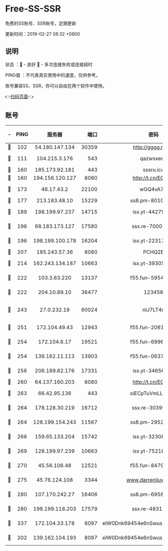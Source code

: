 # Free-SS-SSR

免费的SS账号、SSR账号，定期更新

更新时间：2019-02-27 08:32 +0800

## 说明

状态     ：🙂 - 良好 🙁 - 多次连接失败或连接超时

PING值   ：不代表真实使用中的速度，仅供参考。

账号兼容SS、SSR，你可以自由在两个软件中使用。

👉[扫码页面](https://liesauer.github.io/free-ss-ssr.github.io/)👈

## 账号

|-|PING|服务器|端口|密码|加密方式|区域|
|:----:|:----:|:-----:|-----:|:----:|:----:|:----:|
|🙂|102|54.180.147.134|30359|http://gggg.rocks|chacha20|KR|
|🙂|111|104.215.3.176|543|qazwsxedc|aes-256-gcm|JP|
|🙂|160|185.173.92.181|443|sssru.icu|rc4-md5|RU|
|🙂|160|194.156.120.127|8080|http://t.cn/EGJIyrl|rc4-md5|RU|
|🙂|173|46.17.43.2|22100|wGQ4vA7D|aes-256-gcm|RU|
|🙂|177|213.183.48.10|15229|ss8.pm-80109234|rc4-md5|RU|
|🙂|189|198.199.97.237|14715|isx.yt-44275898|aes-256-cfb|US|
|🙂|196|68.183.173.127|17580|ssx.re-70007414|aes-256-cfb|US|
|🙂|196|198.199.100.178|16204|isx.yt-22317466|aes-256-cfb|US|
|🙂|207|185.243.57.36|8080|PCHQ2E|rc4-md5|US|
|🙂|214|162.243.134.187|10663|isx.yt-39305244|aes-256-cfb|US|
|🙂|222|103.3.63.220|13137|f55.fun-59543154|aes-256-cfb|SG|
|🙂|222|204.10.89.10|36477|123456|aes-256-cfb|US|
|🙂|243|27.0.232.19|60024|nIJ7LT4n|xchacha20-ietf-poly1305|HK|
|🙂|251|172.104.49.43|12943|f55.fun-20618102|aes-256-cfb|SG|
|🙂|254|172.104.6.17|19521|f55.fun-69966470|aes-256-cfb|US|
|🙂|254|139.162.11.113|13903|f55.fun-06375860|aes-256-cfb|SG|
|🙂|256|206.189.82.176|17331|isx.yt-34656807|aes-256-cfb|SG|
|🙂|260|64.137.160.203|8080|http://t.cn/EGJIyrl|rc4-md5|CA|
|🙂|263|66.42.95.136|443|oiECpTuVmLLxk4Ts|aes-256-cfb|US|
|🙂|264|178.128.30.219|16712|ssx.re-30399462|aes-256-cfb|SG|
|🙂|264|128.199.154.243|11567|ss8.pm-29529398|aes-256-cfb|SG|
|🙂|266|159.65.133.204|15742|isx.yt-32308322|aes-256-cfb|SG|
|🙂|269|128.199.97.239|10663|isx.yt-75218059|aes-256-cfb|SG|
|🙂|270|45.56.106.48|12521|f55.fun-84790716|aes-256-cfb|US|
|🙂|275|45.76.124.108|3344|www.darrenliuwei.com|aes-256-cfb|AU|
|🙂|280|107.170.242.27|16406|ss8.pm-69587797|aes-256-cfb|US|
|🙂|280|198.199.118.203|17579|ssx.re-48311289|aes-256-cfb|US|
|🙂|337|172.104.33.178|8097|eIW0Dnk69454e6nSwuspv9DmS201tQ0D|aes-256-cfb|SG|
|🙂|202|139.162.104.193|8097|eIW0Dnk69454e6nSwuspv9DmS201tQ0D|aes-256-cfb|JP|
